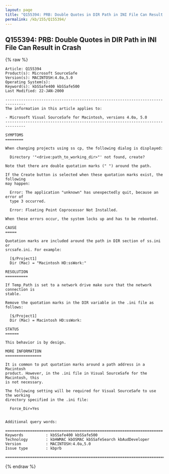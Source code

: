 ```yaml
---
layout: page
title: "Q155394: PRB: Double Quotes in DIR Path in INI File Can Result in Crash"
permalink: /kb/155/Q155394/
---
```


## Q155394: PRB: Double Quotes in DIR Path in INI File Can Result in Crash

{% raw %}

	Article: Q155394
	Product(s): Microsoft SourceSafe
	Version(s): MACINTOSH:4.0a,5.0
	Operating System(s): 
	Keyword(s): kbSSafe400 kbSSafe500
	Last Modified: 22-JAN-2000
	
	-------------------------------------------------------------------------------
	The information in this article applies to:
	
	- Microsoft Visual SourceSafe for Macintosh, versions 4.0a, 5.0 
	-------------------------------------------------------------------------------
	
	SYMPTOMS
	========
	
	When changing projects using ss cp, the following dialog is displayed:
	
	  Directory '"<drive:path_to_working_dir>"' not found, create?
	
	Note that there are double quotation marks (" ") around the path.
	
	If the Create button is selected when these quotation marks exist, the following
	may happen:
	
	  Error: The application "unknown" has unexpectedly quit, because an error of
	  type 3 occurred.
	
	  Error: Floating Point Coprocessor Not Installed.
	
	When these errors occur, the system locks up and has to be rebooted.
	
	CAUSE
	=====
	
	Quotation marks are included around the path in DIR section of ss.ini or
	srcsafe.ini. For example:
	
	  [$/Project1]
	  Dir (Mac) = "Macintosh HD:ssWork:"
	
	RESOLUTION
	==========
	
	If Temp_Path is set to a network drive make sure that the network connection is
	stable.
	
	Remove the quotation marks in the DIR variable in the .ini file as follows:
	
	  [$/Project1]
	  Dir (Mac) = Macintosh HD:ssWork:
	
	STATUS
	======
	
	This behavior is by design.
	
	MORE INFORMATION
	================
	
	It is common to put quotation marks around a path address in a Macintosh
	product. However, in the .ini file in Visual SourceSafe for the Macintosh, this
	is not necessary.
	
	The following setting will be required for Visual SourceSafe to use the working
	directory specified in the .ini file:
	
	  Force_Dir=Yes
	
	
	Additional query words:
	
	======================================================================
	Keywords          : kbSSafe400 kbSSafe500 
	Technology        : kbHWMAC kbOSMAC kbSSafeSearch kbAudDeveloper
	Version           : MACINTOSH:4.0a,5.0
	Issue type        : kbprb
	
	=============================================================================
	

{% endraw %}
